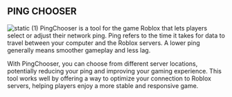 PING CHOOSER 
-----------------------------------
![static (1)](https://github.com/user-attachments/assets/cf7a9022-f18a-41de-97ee-4461eded8dcc)
PingChooser is a tool for the game Roblox that lets players select or adjust their network ping. Ping refers to the time it takes for data to travel between your computer and the Roblox servers. A lower ping generally means smoother gameplay and less lag.

With PingChooser, you can choose from different server locations, potentially reducing your ping and improving your gaming experience. This tool works well by offering a way to optimize your connection to Roblox servers, helping players enjoy a more stable and responsive game.
